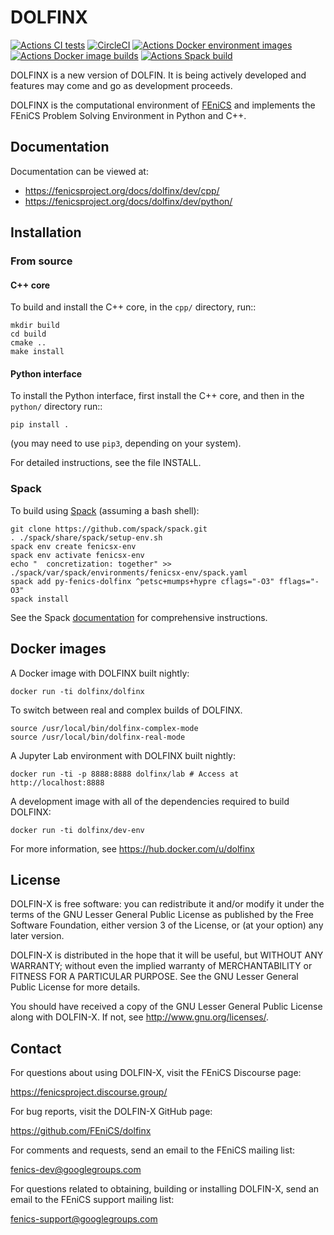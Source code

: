 # DOLFINX

[![Actions CI tests](https://github.com/FEniCS/dolfinx/workflows/DOLFINX%20CI%20tests/badge.svg)](https://github.com/FEniCS/dolfinx/actions?query=workflow%3A%22DOLFINX+CI%22)
[![CircleCI](https://circleci.com/gh/FEniCS/dolfinx.svg?style=shield)](https://circleci.com/gh/FEniCS/dolfinx)
[![Actions Docker environment images](https://github.com/FEniCS/dolfinx/workflows/Docker%20environment%20images/badge.svg)](https://github.com/FEniCS/dolfinx/actions?query=workflow%3A%22Docker+environment+images%22)
[![Actions Docker image builds](https://github.com/FEniCS/dolfinx/workflows/Docker%20end-user%20images/badge.svg)](https://github.com/FEniCS/dolfinx/actions?query=workflow%3A%22Docker+end-user+images%22)
[![Actions Spack build](https://github.com/FEniCS/dolfinx/workflows/Spack%20build/badge.svg)](https://github.com/FEniCS/dolfinx/actions?query=workflow%3A%22Spack+build%22)

DOLFINX is a new version of DOLFIN. It is being actively developed and
features may come and go as development proceeds.

DOLFINX is the computational environment of
[FEniCS](https://fenicsproject.org) and implements the FEniCS Problem
Solving Environment in Python and C++.

## Documentation

Documentation can be viewed at:

- https://fenicsproject.org/docs/dolfinx/dev/cpp/
- https://fenicsproject.org/docs/dolfinx/dev/python/

## Installation

### From source

#### C++ core

To build and install the C++ core, in the ``cpp/`` directory, run::
```
mkdir build
cd build
cmake ..
make install
```

#### Python interface

To install the Python interface, first install the C++ core, and then
in the ``python/`` directory run::
```
pip install .
```
(you may need to use ``pip3``, depending on your system).

For detailed instructions, see the file INSTALL.

### Spack

To build using [Spack](https://spack.readthedocs.io/) (assuming a bash shell):
```
git clone https://github.com/spack/spack.git
. ./spack/share/spack/setup-env.sh
spack env create fenicsx-env
spack env activate fenicsx-env
echo "  concretization: together" >> ./spack/var/spack/environments/fenicsx-env/spack.yaml
spack add py-fenics-dolfinx ^petsc+mumps+hypre cflags="-O3" fflags="-O3"
spack install
```
See the Spack [documentation](https://spack.readthedocs.io/) for
comprehensive instructions.


## Docker images

A Docker image with DOLFINX built nightly:
```
docker run -ti dolfinx/dolfinx
```

To switch between real and complex builds of DOLFINX.
```
source /usr/local/bin/dolfinx-complex-mode
source /usr/local/bin/dolfinx-real-mode
```

A Jupyter Lab environment with DOLFINX built nightly:
```
docker run -ti -p 8888:8888 dolfinx/lab # Access at http://localhost:8888
```

A development image with all of the dependencies required
to build DOLFINX:
```
docker run -ti dolfinx/dev-env
```

For more information, see https://hub.docker.com/u/dolfinx

## License

DOLFIN-X is free software: you can redistribute it and/or modify it
under the terms of the GNU Lesser General Public License as published
by the Free Software Foundation, either version 3 of the License, or
(at your option) any later version.

DOLFIN-X is distributed in the hope that it will be useful, but
WITHOUT ANY WARRANTY; without even the implied warranty of
MERCHANTABILITY or FITNESS FOR A PARTICULAR PURPOSE. See the GNU
Lesser General Public License for more details.

You should have received a copy of the GNU Lesser General Public
License along with DOLFIN-X. If not, see
<http://www.gnu.org/licenses/>.

## Contact

For questions about using DOLFIN-X, visit the FEniCS Discourse page:

https://fenicsproject.discourse.group/

For bug reports, visit the DOLFIN-X GitHub page:

https://github.com/FEniCS/dolfinx

For comments and requests, send an email to the FEniCS mailing list:

fenics-dev@googlegroups.com

For questions related to obtaining, building or installing DOLFIN-X,
send an email to the FEniCS support mailing list:

fenics-support@googlegroups.com

